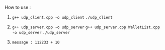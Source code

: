  
How to use :

1. ``g++ udp_client.cpp -o udp_client``
``./udp_client ``


2. ``g++ udp_server.cpp -o udp_server`` 
``g++ udp_server.cpp WalletList.cpp -o udp_server`` 
``./udp_server`` 
 
3. ``message : 112233 + 10`` 

